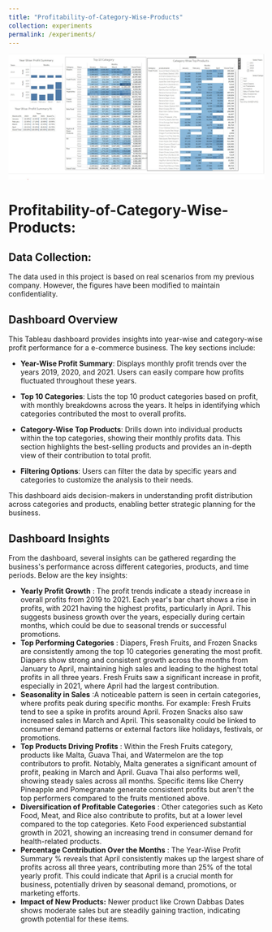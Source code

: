 ```yaml
---
title: "Profitability-of-Category-Wise-Products"
collection: experiments
permalink: /experiments/
---
```

[<img src='/images/Category_Products.jpg' width="800">](https://sharminhossainbd.github.io/images/Category_Products.jpg)

# Profitability-of-Category-Wise-Products:

## Data Collection: 

The data used in this project is based on real scenarios from my previous company. However, the figures have been modified to maintain confidentiality. 

## Dashboard Overview

This Tableau dashboard provides insights into year-wise and category-wise profit performance for a e-commerce business. The key sections include:

- **Year-Wise Profit Summary**: Displays monthly profit trends over the years 2019, 2020, and 2021. Users can easily compare how profits fluctuated throughout these years.
  
- **Top 10 Categories**: Lists the top 10 product categories based on profit, with monthly breakdowns across the years. It helps in identifying which categories contributed the most to overall profits.
  
- **Category-Wise Top Products**: Drills down into individual products within the top categories, showing their monthly profits data. This section highlights the best-selling products and provides an in-depth view of their contribution to total profit.
  
- **Filtering Options**: Users can filter the data by specific years and categories to customize the analysis to their needs.

This dashboard aids decision-makers in understanding profit distribution across categories and products, enabling better strategic planning for the business.



## Dashboard Insights

From the dashboard, several insights can be gathered regarding the business's performance across different categories, products, and time periods. Below are the key insights:

- **Yearly Profit Growth** : The profit trends indicate a steady increase in overall profits from 2019 to 2021. Each year's bar chart shows a rise in profits, with 2021 having the highest profits, particularly in April.
This suggests business growth over the years, especially during certain months, which could be due to seasonal trends or successful promotions.
- **Top Performing Categories** : Diapers, Fresh Fruits, and Frozen Snacks are consistently among the top 10 categories generating the most profit. Diapers show strong and consistent growth across the months from January to April, maintaining high sales and leading to the highest total profits in all three years. Fresh Fruits saw a significant increase in profit, especially in 2021, where April had the largest contribution.
- **Seasonality in Sales** :A noticeable pattern is seen in certain categories, where profits peak during specific months. For example: Fresh Fruits tend to see a spike in profits around April. Frozen Snacks also saw increased sales in March and April.
This seasonality could be linked to consumer demand patterns or external factors like holidays, festivals, or promotions.
- **Top Products Driving Profits** : Within the Fresh Fruits category, products like Malta, Guava Thai, and Watermelon are the top contributors to profit. Notably, Malta generates a significant amount of profit, peaking in March and April.
Guava Thai also performs well, showing steady sales across all months. Specific items like Cherry Pineapple and Pomegranate generate consistent profits but aren't the top performers compared to the fruits mentioned above.
- **Diversification of Profitable Categories** : Other categories such as Keto Food, Meat, and Rice also contribute to profits, but at a lower level compared to the top categories. Keto Food experienced substantial growth in 2021, showing an increasing trend in consumer demand for health-related products.
- **Percentage Contribution Over the Months** : The Year-Wise Profit Summary % reveals that April consistently makes up the largest share of profits across all three years, contributing more than 25% of the total yearly profit.
This could indicate that April is a crucial month for business, potentially driven by seasonal demand, promotions, or marketing efforts.
- **Impact of New Products:** Newer product like Crown Dabbas Dates shows moderate sales but are steadily gaining traction, indicating growth potential for these items.
  



